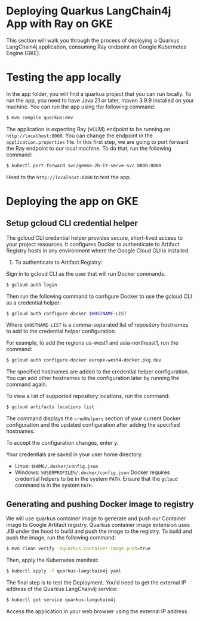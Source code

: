 
# Deploying Quarkus LangChain4j App with Ray on GKE
This section will walk you through the process of deploying a Quarkus LangChain4j application, consuming Ray endpoint on Google Kubernetes Engine (GKE).
# Testing the app locally
In the app folder, you will find a quarkus project that you can run locally. To run the app, you need to have Java 21 or later, maven 3.9.9 installed on your machine. You can run the app using the following command:
```bash
$ mvn compile quarkus:dev
```
The application is expecting Ray (vLLM) endpoint to be running on `http://localhost:8000`. You can change the endpoint in the `application.properties` file.
In this first step, we are going to port forward the Ray endpoint to our local machine. To do that, run the following command:
```bash
$ kubectl port-forward svc/gemma-2b-it-serve-svc 8000:8000
```
Head to the `http://localhost:8080` to test the app.

# Deploying the app on GKE

## Setup gcloud CLI credential helper
The gcloud CLI credential helper provides secure, short-lived access to your project resources. It configures Docker to authenticate to Artifact Registry hosts in any environment where the Google Cloud CLI is installed. 

1. To authenticate to Artifact Registry:

Sign in to gcloud CLI as the user that will run Docker commands. 

```bash
$ gcloud auth login
```

Then run the following command to configure Docker to use the gcloud CLI as a credential helper:

```bash
$ gcloud auth configure-docker $HOSTNAME-LIST
```
Where `$HOSTNAME-LIST` is a comma-separated list of repository hostnames to add to the credential helper configuration.

For example, to add the regions us-west1 and asia-northeast1, run the command:

```bash
$ gcloud auth configure-docker europe-west4-docker.pkg.dev
```
The specified hostnames are added to the credential helper configuration. You can add other hostnames to the configuration later by running the command again.

To view a list of supported repository locations, run the command:
```bash
$ gcloud artifacts locations list
```

The command displays the `credHelpers` section of your current Docker configuration and the updated configuration after adding the specified hostnames.

To accept the configuration changes, enter y.

Your credentials are saved in your user home directory.

- Linux: `$HOME/.docker/config.json`
- Windows: `%USERPROFILE%/.docker/config.json`
Docker requires credential helpers to be in the system `PATH`. Ensure that the `gcloud` command is in the system `PATH`.

## Generating and pushing Docker image to registry
We will use quarkus container image to generate and push our Container image to Google Artifact registry. Quarkus container image extension uses JIB under the hood to build and push the image to the registry. 
To build and push the image, run the following command:
```bash
$ mvn clean verify -Dquarkus.container-image.push=true
```

Then, apply the Kubernetes manifest:
```bash
$ kubectl apply -f quarkus-langchain4j.yaml
```
The final step is to test the Deployment. You'd need to get the external IP address of the Quarkus LangChain4j service:
```bash
$ kubectl get service quarkus-langchain4j
```
Access the application in your web browser using the external IP address.
